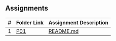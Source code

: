 ## Assignments

|  #  | Folder Link | Assignment Description |
| :-: | ----------- | ---------------------- |
|  1  | [P01](https://github.com/SamOlatunde/5143-Opsys-101/tree/main/Assignments/P01)     | [README.md](https://github.com/SamOlatunde/5143-Opsys-101/tree/main/Assignments/P01/README.md)    |
